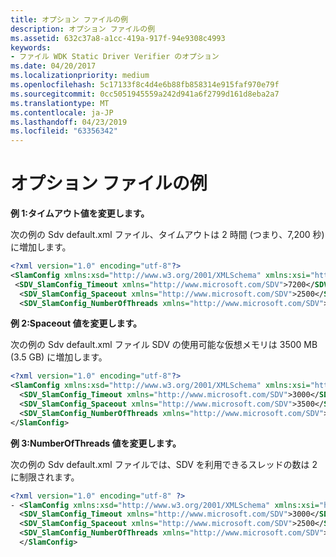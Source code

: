 ```yaml
---
title: オプション ファイルの例
description: オプション ファイルの例
ms.assetid: 632c37a8-a1cc-419a-917f-94e9308c4993
keywords:
- ファイル WDK Static Driver Verifier のオプション
ms.date: 04/20/2017
ms.localizationpriority: medium
ms.openlocfilehash: 5c17133f8c4d4e6b88fb858314e915faf970e79f
ms.sourcegitcommit: 0cc5051945559a242d941a6f2799d161d8eba2a7
ms.translationtype: MT
ms.contentlocale: ja-JP
ms.lasthandoff: 04/23/2019
ms.locfileid: "63356342"
---
```

# <a name="option-file-examples"></a>オプション ファイルの例


**例 1:タイムアウト値を変更します。**

次の例の Sdv default.xml ファイル、タイムアウトは 2 時間 (つまり、7,200 秒) に増加します。

```XML
<?xml version="1.0" encoding="utf-8"?>
<SlamConfig xmlns:xsd="http://www.w3.org/2001/XMLSchema" xmlns:xsi="http://www.w3.org/2001/XMLSchema-instance">
 <SDV_SlamConfig_Timeout xmlns="http://www.microsoft.com/SDV">7200</SDV_SlamConfig_Timeout>
  <SDV_SlamConfig_Spaceout xmlns="http://www.microsoft.com/SDV">2500</SDV_SlamConfig_Spaceout>
  <SDV_SlamConfig_NumberOfThreads xmlns="http://www.microsoft.com/SDV">0</SDV_SlamConfig_NumberOfThreads></SlamConfig>
```

**例 2:Spaceout 値を変更します。**

次の例の Sdv default.xml ファイル SDV の使用可能な仮想メモリは 3500 MB (3.5 GB) に増加します。

```XML
<?xml version="1.0" encoding="utf-8"?>
<SlamConfig xmlns:xsd="http://www.w3.org/2001/XMLSchema" xmlns:xsi="http://www.w3.org/2001/XMLSchema-instance">
  <SDV_SlamConfig_Timeout xmlns="http://www.microsoft.com/SDV">3000</SDV_SlamConfig_Timeout>
  <SDV_SlamConfig_Spaceout xmlns="http://www.microsoft.com/SDV">3500</SDV_SlamConfig_Spaceout>
  <SDV_SlamConfig_NumberOfThreads xmlns="http://www.microsoft.com/SDV">0</SDV_SlamConfig_NumberOfThreads>
</SlamConfig>
```

**例 3:NumberOfThreads 値を変更します。**

次の例の Sdv default.xml ファイルでは、SDV を利用できるスレッドの数は 2 に制限されます。

```XML
<?xml version="1.0" encoding="utf-8" ?> 
- <SlamConfig xmlns:xsd="http://www.w3.org/2001/XMLSchema" xmlns:xsi="http://www.w3.org/2001/XMLSchema-instance">
  <SDV_SlamConfig_Timeout xmlns="http://www.microsoft.com/SDV">3000</SDV_SlamConfig_Timeout> 
  <SDV_SlamConfig_Spaceout xmlns="http://www.microsoft.com/SDV">2500</SDV_SlamConfig_Spaceout> 
  <SDV_SlamConfig_NumberOfThreads xmlns="http://www.microsoft.com/SDV">2</SDV_SlamConfig_NumberOfThreads> 
  </SlamConfig>
```

 

 





